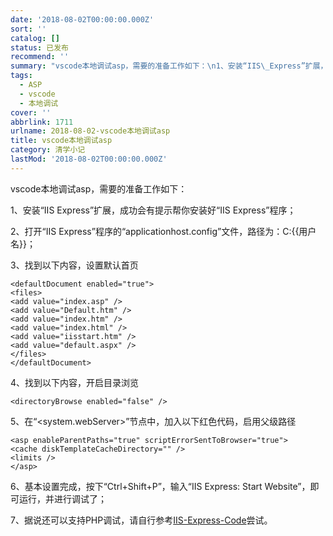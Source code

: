 ```yaml
---
date: '2018-08-02T00:00:00.000Z'
sort: ''
catalog: []
status: 已发布
recommend: ''
summary: "vscode本地调试asp，需要的准备工作如下：\n1、安装“IIS\_Express”扩展，成功会有提示帮你安装好“IIS\_Express”程序；\n2、打开“IIS\_Express”程序的“applicationhost.config”文件，路径为：C:{{用户名}}；\n3、找到以下内容，设置默认首页"
tags:
  - ASP
  - vscode
  - 本地调试
cover: ''
abbrlink: 1711
urlname: 2018-08-02-vscode本地调试asp
title: vscode本地调试asp
category: 清学小记
lastMod: '2018-08-02T00:00:00.000Z'
---
```


vscode本地调试asp，需要的准备工作如下：


1、安装“IIS Express”扩展，成功会有提示帮你安装好“IIS Express”程序；


2、打开“IIS Express”程序的“applicationhost.config”文件，路径为：C:{{用户名}}；


3、找到以下内容，设置默认首页


```text
<defaultDocument enabled="true">
<files>
<add value="index.asp" />
<add value="Default.htm" />
<add value="index.htm" />
<add value="index.html" />
<add value="iisstart.htm" />
<add value="default.aspx" />
</files>
</defaultDocument>
```


4、找到以下内容，开启目录浏览


```text
<directoryBrowse enabled="false" />
```


5、在“<system.webServer>”节点中，加入以下红色代码，启用父级路径


```text
<asp enableParentPaths="true" scriptErrorSentToBrowser="true">
<cache diskTemplateCacheDirectory="" />
<limits />
</asp>
```


6、基本设置完成，按下“Ctrl+Shift+P”，输入“IIS Express: Start Website”，即可运行，并进行调试了；


7、据说还可以支持PHP调试，请自行参考[IIS-Express-Code](https://github.com/warrenbuckley/IIS-Express-Code)尝试。

